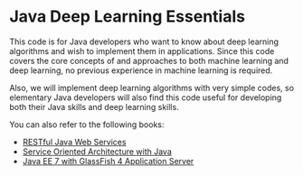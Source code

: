 # Java Deep Learning Essentials

This code is for Java developers who want to know about deep learning algorithms and wish to implement them in applications. Since this code covers the core concepts of and approaches to both machine learning and deep learning, no previous experience in machine learning is required.

Also, we will implement deep learning algorithms with very simple codes, so elementary Java developers will also find this code useful for developing both their Java skills and deep learning skills.

You can also refer to the following books:

* [RESTful Java Web Services](https://www.packtpub.com/web-development/restful-java-web-services?utm_source=github&utm_medium=related&utm_campaign=9781847196460)
* [Service Oriented Architecture with Java](https://www.packtpub.com/application-development/service-oriented-architecture-java?utm_source=github&utm_medium=related&utm_campaign=9781847193216)
* [Java EE 7 with GlassFish 4 Application Server](https://www.packtpub.com/application-development/java-ee-7-glassfish-4-application-server?utm_source=github&utm_medium=related&utm_campaign=9781782176886)
